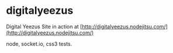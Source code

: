 digitalyeezus
=============

Digital Yeezus Site
in action at [http://digitalyeezus.nodejitsu.com/](http://digitalyeezus.nodejitsu.com/)

node, socket.io, css3 tests.
